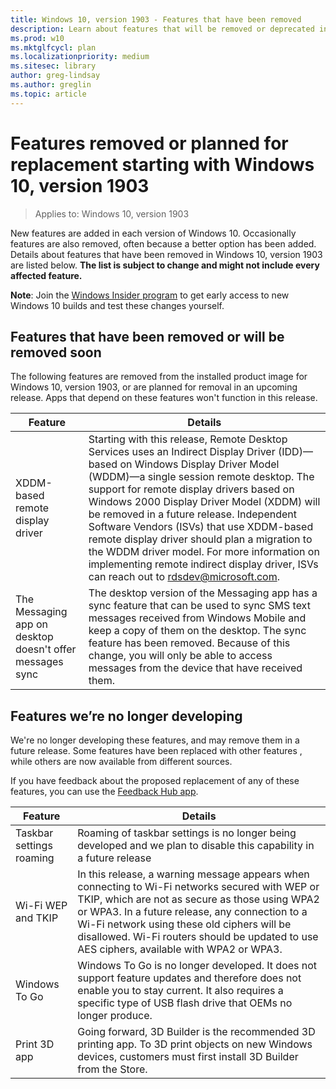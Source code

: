 ```yaml
---
title: Windows 10, version 1903 - Features that have been removed
description: Learn about features that will be removed or deprecated in Windows 10, version 1903, or a future release
ms.prod: w10
ms.mktglfcycl: plan
ms.localizationpriority: medium
ms.sitesec: library
author: greg-lindsay
ms.author: greglin
ms.topic: article
---
```

# Features removed or planned for replacement starting with Windows 10, version 1903

> Applies to: Windows 10, version 1903

New features are added in each version of Windows 10. Occasionally features are also removed, often because a better option has been added. Details about features that have been removed in Windows 10, version 1903 are listed below. **The list is subject to change and might not include every affected feature.** 

**Note**: Join the [Windows Insider program](https://insider.windows.com) to get early access to new Windows 10 builds and test these changes yourself.

## Features that have been removed or will be removed soon

The following features are removed from the installed product image for Windows 10, version 1903, or are planned for removal in an upcoming release. Apps that depend on these features won't function in this release.   


|                      Feature                      |                                                                                                                                                                                                                                                                                    Details                                                                                                                                                                                                                                                                                    |
|---------------------------------------------------|-------------------------------------------------------------------------------------------------------------------------------------------------------------------------------------------------------------------------------------------------------------------------------------------------------------------------------------------------------------------------------------------------------------------------------------------------------------------------------------------------------------------------------------------------------------------------------|
|         XDDM-based remote display driver          | Starting with this release, Remote Desktop Services uses an Indirect Display Driver (IDD)—based on Windows Display Driver Model (WDDM)—a single session remote desktop. The support for remote display drivers based on Windows 2000 Display Driver Model (XDDM) will be removed in a future release. Independent Software Vendors (ISVs) that use XDDM-based remote display driver should plan a migration to the WDDM driver model. For more information on implementing remote indirect display driver, ISVs can reach out to [rdsdev@microsoft.com](mailto:rdsdev@microsoft.com). |
| The Messaging app on desktop doesn't offer messages sync |                                                                                                                          The desktop version of the Messaging app has a sync feature that can be used to sync SMS text messages received from Windows Mobile and keep a copy of them on the desktop. The sync feature has been removed. Because of this change, you will only be able to access messages from the device that have received them.                                                                                                                          |

## Features we’re no longer developing

We're no longer developing these features, and may remove them in a future release. Some features have been replaced with other features , while others are now available from different sources. 

If you have feedback about the proposed replacement of any of these features, you can use the [Feedback Hub app](https://support.microsoft.com/help/4021566/windows-10-send-feedback-to-microsoft-with-feedback-hub-app). 

|Feature    |Details|
|-----------|---------------------|
| Taskbar settings roaming| Roaming of taskbar settings is no longer being developed and we plan to disable this capability in a future release|
|Wi-Fi WEP and TKIP|In this release, a warning message appears when connecting to Wi-Fi networks secured with WEP or TKIP, which are not as secure as those using WPA2 or WPA3. In a future release, any connection to a Wi-Fi network using these old ciphers will be disallowed. Wi-Fi routers should be updated to use AES ciphers, available with WPA2 or WPA3. |
|Windows To Go|Windows To Go is no longer developed. It does not support feature updates and therefore does not enable you to stay current. It also requires a specific type of USB flash drive that OEMs no longer produce.|
|Print 3D app|Going forward, 3D Builder is the recommended 3D printing app. To 3D print objects on new Windows devices, customers must first install 3D Builder from the Store.|

